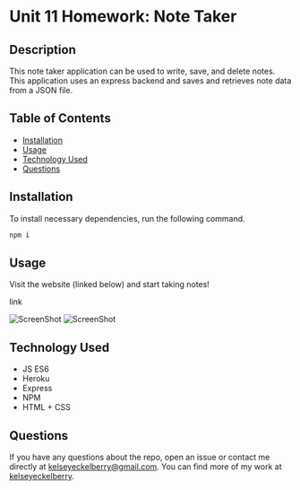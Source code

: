 # Unit 11 Homework: Note Taker

## Description
This note taker application can be used to write, save, and delete notes. This application uses an express backend and saves and retrieves note data from a JSON file.

## Table of Contents
* [Installation](#installation)
* [Usage](#usage)
* [Technology Used](#technology-used)
* [Questions](#questions)

## Installation
To install necessary dependencies, run the following command.
````bash
npm i
````

## Usage
Visit the website (linked below) and start taking notes!

link

![ScreenShot](./public/images/...png)
![ScreenShot](./public/images/...png)

## Technology Used
* JS ES6 
* Heroku 
* Express 
* NPM 
* HTML + CSS

## Questions
If you have any questions about the repo, open an issue or contact me directly at [kelseyeckelberry@gmail.com](kelseyeckelberry@gmail.com). You can find more of my work at [kelseyeckelberry](https://github.com/kelseyeckelberry). 
